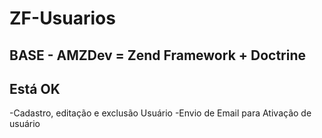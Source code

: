 ZF-Usuarios
===========

BASE - AMZDev = Zend Framework + Doctrine
------------------------------------------------
Está OK
--------
-Cadastro, editação e exclusão Usuário
-Envio de Email para Ativação de usuário
